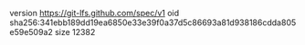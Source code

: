 version https://git-lfs.github.com/spec/v1
oid sha256:341ebb189dd19ea6850e33e39f0a37d5c86693a81d938186cdda805e59e509a2
size 12382
